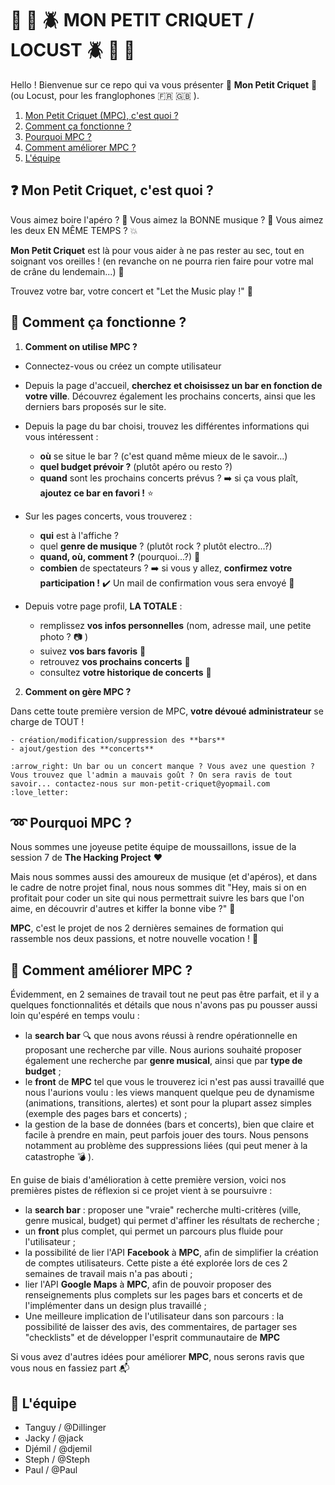 # :bug: :ant: :beetle: MON PETIT CRIQUET / LOCUST :beetle: :ant: :bug:

Hello ! Bienvenue sur ce repo qui va vous présenter :tada: **Mon Petit Criquet** :tada: (ou Locust, pour les franglophones :fr: :uk: ).

1. [Mon Petit Criquet (MPC), c'est quoi ?](#mpc)
2. [Comment ça fonctionne ?](#how)
3. [Pourquoi MPC ?](#why)
4. [Comment améliorer MPC ?](#next)
5. [L'équipe](#team)

## :question: Mon Petit Criquet, c'est quoi ? <a name="mpc"></a> 

Vous aimez boire l'apéro ? :beers:
Vous aimez la BONNE musique ?  :musical_note:
Vous aimez les deux EN MÊME TEMPS ? :boom:

**Mon Petit Criquet** est là pour vous aider à ne pas rester au sec, tout en soignant vos oreilles ! (en revanche on ne pourra rien faire pour votre mal de crâne du lendemain...) :pill:

Trouvez votre bar, votre concert et "Let the Music play !" :guitar:

## :wrench: Comment ça fonctionne ? <a name="how"></a> 

1. **Comment on utilise MPC ?**

 - Connectez-vous ou créez un compte utilisateur
 - Depuis la page d'accueil, **cherchez et choisissez un bar en fonction de votre ville**. Découvrez également les prochains concerts, ainsi que les derniers bars proposés sur le site. 

 - Depuis la page du bar choisi, trouvez les différentes informations qui vous intéressent :
 	- **où** se situe le bar ? (c'est quand même mieux de le savoir...)
 	- **quel budget prévoir ?** (plutôt apéro ou resto ?)
 	- **quand** sont les prochains concerts prévus ?
 	:arrow_right: si ça vous plaît, **ajoutez ce bar en favori !** :star:

 - Sur les pages concerts, vous trouverez :
 	- **qui** est à l'affiche ?
 	- quel **genre de musique** ? (plutôt rock ? plutôt electro...?)
 	- **quand, où, comment ?** (pourquoi...?) :calendar:
 	- **combien** de spectateurs ?
 	:arrow_right: si vous y allez, **confirmez votre participation !** :heavy_check_mark: Un mail de confirmation vous sera envoyé :email:

 - Depuis votre page profil, **LA TOTALE** :
 	- remplissez **vos infos personnelles** (nom, adresse mail, une petite photo ? :camera: )
 	- suivez **vos bars favoris** :beer:
 	- retrouvez **vos prochains concerts** :date:
 	- consultez **votre historique de concerts** :scroll: 
 

2. **Comment on gère MPC ?**

Dans cette toute première version de MPC, **votre dévoué administrateur** se charge de TOUT !

 	- création/modification/suppression des **bars**
 	- ajout/gestion des **concerts**

 	:arrow_right: Un bar ou un concert manque ? Vous avez une question ? Vous trouvez que l'admin a mauvais goût ? On sera ravis de tout savoir... contactez-nous sur mon-petit-criquet@yopmail.com :love_letter:


## :loop: Pourquoi MPC ? <a name="why"></a> 

Nous sommes une joyeuse petite équipe de moussaillons, issue de la session 7 de **The Hacking Project** :hearts:

Mais nous sommes aussi des amoureux de musique (et d'apéros), et dans le cadre de notre projet final, nous nous sommes dit "Hey, mais si on en profitait pour coder un site qui nous permettrait suivre les bars que l'on aime, en découvrir d'autres et kiffer la bonne vibe ?" :thinking:

**MPC**, c'est le projet de nos 2 dernières semaines de formation qui rassemble nos deux passions, et notre nouvelle vocation ! :sparkling_heart:


## :rocket: Comment améliorer MPC ? <a name="next"></a> 

Évidemment, en 2 semaines de travail tout ne peut pas être parfait, et il y a quelques fonctionnalités et détails que nous n'avons pas pu pousser aussi loin qu'espéré en temps voulu :
 - la **search bar** :mag: que nous avons réussi à rendre opérationnelle en proposant une recherche par ville. Nous aurions souhaité proposer également une recherche par **genre musical**, ainsi que par **type de budget** ;
 - le **front** de **MPC** tel que vous le trouverez ici n'est pas aussi travaillé que nous l'aurions voulu : les views manquent quelque peu de dynamisme (animations, transitions, alertes) et sont pour la plupart assez simples (exemple des pages bars et concerts) ;
 - la gestion de la base de données (bars et concerts), bien que claire et facile à prendre en main, peut parfois jouer des tours. Nous pensons notamment au problème des suppressions liées (qui peut mener à la catastrophe :bomb: ).

En guise de biais d'amélioration à cette première version, voici nos premières pistes de réflexion si ce projet vient à se poursuivre :
 - la **search bar** : proposer une "vraie" recherche multi-critères (ville, genre musical, budget) qui permet d'affiner les résultats de recherche ;
 - un **front** plus complet, qui permet un parcours plus fluide pour l'utilisateur ;
 - la possibilité de lier l'API **Facebook** à **MPC**, afin de simplifier la création de comptes utilisateurs. Cette piste a été explorée lors de ces 2 semaines de travail mais n'a pas abouti ;
 - lier l'API **Google Maps** à **MPC**, afin de pouvoir proposer des renseignements plus complets sur les pages bars et concerts et de l'implémenter dans un design plus travaillé ;
 - Une meilleure implication de l'utilisateur dans son parcours : la possibilité de laisser des avis, des commentaires, de partager ses "checklists" et de développer l'esprit communautaire de **MPC**

 Si vous avez d'autres idées pour améliorer **MPC**, nous serons ravis que vous nous en fassiez part :mailbox_with_mail:


## :running_shirt_with_sash: L'équipe <a name="team"></a> 

- Tanguy / @Dillinger 
- Jacky / @jack 
- Djémil / @djemil 
- Steph / @Steph 
- Paul / @Paul 

